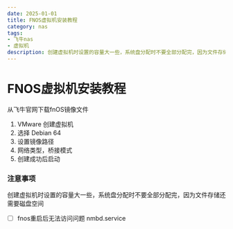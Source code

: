 ```yaml
---
date: 2025-01-01
title: FNOS虚拟机安装教程
category: nas
tags:
- 飞牛nas
- 虚拟机
description: 创建虚拟机时设置的容量大一些，系统盘分配时不要全部分配完，因为文件存储还需要磁盘空间
---
```

# FNOS虚拟机安装教程

从飞牛官网下载fnOS镜像文件

1. VMware 创建虚拟机 
2. 选择 Debian 64
3. 设置镜像路径
4. 网络类型，桥接模式
5. 创建成功后启动

### 注意事项

创建虚拟机时设置的容量大一些，系统盘分配时不要全部分配完，因为文件存储还需要磁盘空间

- [ ] fnos重启后无法访问问题 nmbd.service
